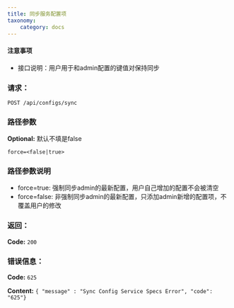 ```yaml
---
title: 同步服务配置项
taxonomy:
    category: docs
---
```


#### 注意事项

- 接口说明：用户用于和admin配置的键值对保持同步

### 请求：

    POST /api/configs/sync

### 路径参数

**Optional:** 默认不填是false

`force=<false|true>`

### 路径参数说明

- force=true: 强制同步admin的最新配置，用户自己增加的配置不会被清空
- force=false: 非强制同步admin的最新配置，只添加admin新增的配置项，不覆盖用户的修改

### 返回：

**Code:** `200`

### 错误信息：

**Code:** `625`

**Content:** `{ "message" : "Sync Config Service Specs Error", "code": "625"}`
